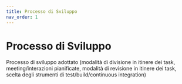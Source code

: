 ```yaml
---
title: Processo di Sviluppo
nav_order: 1
---
```

# Processo di Sviluppo
Processo di sviluppo adottato (modalità di divisione in itinere dei task, meeting/interazioni pianificate, modalità di revisione in itinere dei task, scelta degli strumenti di test/build/continuous integration) 